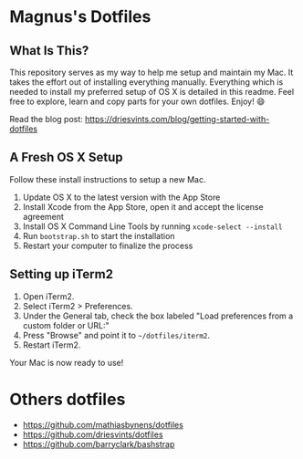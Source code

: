 # Magnus's Dotfiles

## What Is This?

This repository serves as my way to help me setup and maintain my Mac. It takes the effort out of installing everything manually. Everything which is needed to install my preferred setup of OS X is detailed in this readme. Feel free to explore, learn and copy parts for your own dotfiles. Enjoy! :smile:

Read the blog post: https://driesvints.com/blog/getting-started-with-dotfiles

## A Fresh OS X Setup

Follow these install instructions to setup a new Mac.

1. Update OS X to the latest version with the App Store
2. Install Xcode from the App Store, open it and accept the license agreement
3. Install OS X Command Line Tools by running `xcode-select --install`
4. Run `bootstrap.sh` to start the installation
5. Restart your computer to finalize the process

## Setting up iTerm2

1. Open iTerm2.
2. Select iTerm2 > Preferences.
3. Under the General tab, check the box labeled "Load preferences from a custom folder or URL:"
4. Press "Browse" and point it to `~/dotfiles/iterm2`.
5. Restart iTerm2.

Your Mac is now ready to use!

# Others dotfiles

* https://github.com/mathiasbynens/dotfiles
* https://github.com/driesvints/dotfiles
* https://github.com/barryclark/bashstrap
